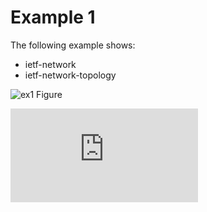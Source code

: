 # Example 1
The following example shows:

- ietf-network
- ietf-network-topology

![ex1 Figure](https://github.com/samans/testing-yang/blob/main/service-models/ex1/ex1-diagram1.svg)

![ex1 json](https://github.com/samans/testing-yang/blob/main/service-models/ex1/ex1.json)

